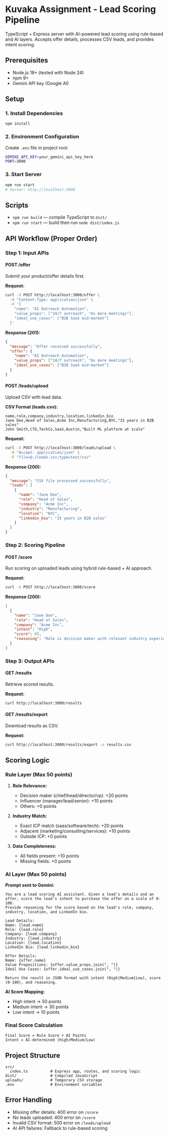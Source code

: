 # Kuvaka Assignment - Lead Scoring Pipeline

TypeScript + Express server with AI-powered lead scoring using rule-based and AI layers. Accepts offer details, processes CSV leads, and provides intent scoring.

## Prerequisites
- Node.js 18+ (tested with Node 24)
- npm 9+
- Gemini API key (Google AI)

## Setup

### 1. Install Dependencies
```bash
npm install
```

### 2. Environment Configuration
Create `.env` file in project root:
```bash
GEMINI_API_KEY=your_gemini_api_key_here
PORT=3000
```

### 3. Start Server
```bash
npm run start
# Server: http://localhost:3000
```

## Scripts
- `npm run build` — compile TypeScript to `dist/`
- `npm run start` — build then run `node dist/index.js`

## API Workflow (Proper Order)

### Step 1: Input APIs

#### POST /offer
Submit your product/offer details first.

**Request:**
```bash
curl -X POST http://localhost:3000/offer \
  -H "Content-Type: application/json" \
  -d '{
    "name": "AI Outreach Automation",
    "value_props": ["24/7 outreach", "6x more meetings"],
    "ideal_use_cases": ["B2B SaaS mid-market"]
  }'
```

**Response (201):**
```json
{
  "message": "Offer received successfully",
  "offer": {
    "name": "AI Outreach Automation",
    "value_props": ["24/7 outreach", "6x more meetings"],
    "ideal_use_cases": ["B2B SaaS mid-market"]
  }
}
```

#### POST /leads/upload
Upload CSV with lead data.

**CSV Format (leads.csv):**
```csv
name,role,company,industry,location,linkedin_bio
Jane Doe,Head of Sales,Acme Inc,Manufacturing,NYC,"15 years in B2B sales"
John Smith,CTO,TechCo,SaaS,Austin,"Built ML platform at scale"
```

**Request:**
```bash
curl -X POST http://localhost:3000/leads/upload \
  -H "Accept: application/json" \
  -F "file=@./leads.csv;type=text/csv"
```

**Response (200):**
```json
{
  "message": "CSV file processed successfully",
  "leads": [
    {
      "name": "Jane Doe",
      "role": "Head of Sales",
      "company": "Acme Inc",
      "industry": "Manufacturing",
      "location": "NYC",
      "linkedin_bio": "15 years in B2B sales"
    }
  ]
}
```

### Step 2: Scoring Pipeline

#### POST /score
Run scoring on uploaded leads using hybrid rule-based + AI approach.

**Request:**
```bash
curl -X POST http://localhost:3000/score
```

**Response (200):**
```json
[
  {
    "name": "Jane Doe",
    "role": "Head of Sales",
    "company": "Acme Inc",
    "intent": "High",
    "score": 85,
    "reasoning": "Role is decision maker with relevant industry experience."
  }
]
```

### Step 3: Output APIs

#### GET /results
Retrieve scored results.

**Request:**
```bash
curl http://localhost:3000/results
```

#### GET /results/export
Download results as CSV.

**Request:**
```bash
curl http://localhost:3000/results/export -o results.csv
```

## Scoring Logic

### Rule Layer (Max 50 points)

1. **Role Relevance:**
   - Decision maker (chief/head/director/vp): +20 points
   - Influencer (manager/lead/senior): +10 points
   - Others: +0 points

2. **Industry Match:**
   - Exact ICP match (saas/software/tech): +20 points
   - Adjacent (marketing/consulting/services): +10 points
   - Outside ICP: +0 points

3. **Data Completeness:**
   - All fields present: +10 points
   - Missing fields: +0 points

### AI Layer (Max 50 points)

**Prompt sent to Gemini:**
```
You are a lead scoring AI assistant. Given a lead's details and an offer, score the lead's intent to purchase the offer on a scale of 0-100. 
Provide reasoning for the score based on the lead's role, company, industry, location, and LinkedIn bio.

Lead Details:
Name: {lead.name}
Role: {lead.role}
Company: {lead.company}
Industry: {lead.industry}
Location: {lead.location}
LinkedIn Bio: {lead.linkedin_bio}

Offer Details:
Name: {offer.name}
Value Propositions: {offer.value_props.join(", ")}
Ideal Use Cases: {offer.ideal_use_cases.join(", ")}

Return the result in JSON format with intent (High|Medium|Low), score (0-100), and reasoning.
```

**AI Score Mapping:**
- High intent → 50 points
- Medium intent → 30 points
- Low intent → 10 points

### Final Score Calculation
```
Final Score = Rule Score + AI Points
Intent = AI-determined (High/Medium/Low)
```

## Project Structure
```
src/
  index.ts          # Express app, routes, and scoring logic
dist/               # Compiled JavaScript
uploads/            # Temporary CSV storage
.env                # Environment variables
```

## Error Handling
- Missing offer details: 400 error on `/score`
- No leads uploaded: 400 error on `/score`
- Invalid CSV format: 500 error on `/leads/upload`
- AI API failures: Fallback to rule-based scoring